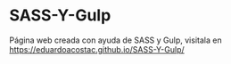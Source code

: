 # SASS-Y-Gulp
Página web creada con ayuda de SASS y Gulp, visitala en https://eduardoacostac.github.io/SASS-Y-Gulp/
